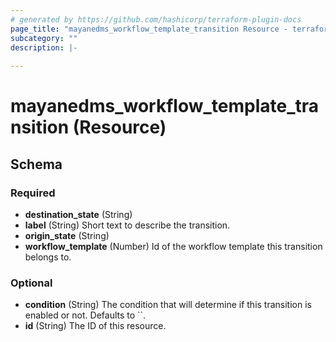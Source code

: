 ```yaml
---
# generated by https://github.com/hashicorp/terraform-plugin-docs
page_title: "mayanedms_workflow_template_transition Resource - terraform-provider-mayan-edms"
subcategory: ""
description: |-
  
---
```


# mayanedms_workflow_template_transition (Resource)





<!-- schema generated by tfplugindocs -->
## Schema

### Required

- **destination_state** (String)
- **label** (String) Short text to describe the transition.
- **origin_state** (String)
- **workflow_template** (Number) Id of the workflow template this transition belongs to.

### Optional

- **condition** (String) The condition that will determine if this transition is enabled or not. Defaults to ``.
- **id** (String) The ID of this resource.


